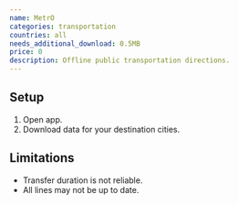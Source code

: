 ```yaml
---
name: MetrO
categories: transportation
countries: all
needs_additional_download: 0.5MB
price: 0
description: Offline public transportation directions.
---
```


## Setup

1. Open app.
2. Download data for your destination cities.

## Limitations

- Transfer duration is not reliable.
- All lines may not be up to date.
